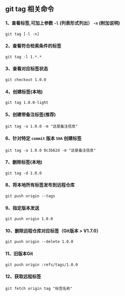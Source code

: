 ## git tag 相关命令

#### 1、查看标签,可加上参数 `-l` (列表形式列出） `-n` (附加说明)

```
git tag [-l -n]
```

#### 2、查看符合检索条件的标签 

```
git tag -l 1.*.* 
```

#### 3、查看对应标签状态 

```
git checkout 1.0.0 
```

#### 4、创建标签(本地)

```
git tag 1.0.0-light 
```

#### 5、创建带备注标签(推荐) 

```
git tag -a 1.0.0 -m "这是备注信息" 
```

#### 6、针对特定 `commit` 版本 `SHA` 创建标签 

```
git tag -a 1.0.0 0c3b62d -m "这是备注信息" 
```

#### 7、删除标签(本地) 

```
git tag -d 1.0.0 
```

#### 8、将本地所有标签发布到远程仓库

```
git push origin --tags 
```

#### 9、指定版本发送 

```
git push origin 1.0.0 
```

#### 10、删除远程仓库对应标签（Git版本 > V1.7.0）

```
git push origin --delete 1.0.0 
```

#### 11、旧版本Git 

```
git push origin :refs/tags/1.0.0
```

#### 12、获取远程标签

```
git fetch origin tag "标签名称"
```

